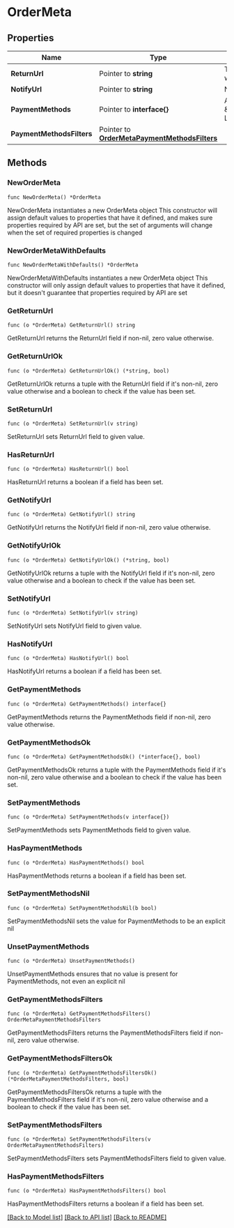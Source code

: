 # OrderMeta

## Properties

Name | Type | Description | Notes
------------ | ------------- | ------------- | -------------
**ReturnUrl** | Pointer to **string** | The URL to which user will be redirected to after the payment on bank OTP page. Maximum length: 250. We suggest to keep context of order_id in your return_url so that you can identify the order when customer lands on your page. Example of return_url format could be https://www.cashfree.com/devstudio/thankyou | [optional] 
**NotifyUrl** | Pointer to **string** | Notification URL for server-server communication. Useful when user&#39;s connection drops while re-directing. NotifyUrl should be an https URL. Maximum length: 250. | [optional] 
**PaymentMethods** | Pointer to **interface{}** | Allowed payment modes for this order. Pass comma-separated values among following options - \&quot;cc\&quot;, \&quot;dc\&quot;, \&quot;ccc\&quot;, \&quot;ppc\&quot;,\&quot;nb\&quot;,\&quot;upi\&quot;,\&quot;paypal\&quot;,\&quot;app\&quot;,\&quot;paylater\&quot;,\&quot;cardlessemi\&quot;,\&quot;dcemi\&quot;,\&quot;ccemi\&quot;,\&quot;banktransfer\&quot;. Leave it blank to show all available payment methods | [optional] 
**PaymentMethodsFilters** | Pointer to [**OrderMetaPaymentMethodsFilters**](OrderMetaPaymentMethodsFilters.md) |  | [optional] 

## Methods

### NewOrderMeta

`func NewOrderMeta() *OrderMeta`

NewOrderMeta instantiates a new OrderMeta object
This constructor will assign default values to properties that have it defined,
and makes sure properties required by API are set, but the set of arguments
will change when the set of required properties is changed

### NewOrderMetaWithDefaults

`func NewOrderMetaWithDefaults() *OrderMeta`

NewOrderMetaWithDefaults instantiates a new OrderMeta object
This constructor will only assign default values to properties that have it defined,
but it doesn't guarantee that properties required by API are set

### GetReturnUrl

`func (o *OrderMeta) GetReturnUrl() string`

GetReturnUrl returns the ReturnUrl field if non-nil, zero value otherwise.

### GetReturnUrlOk

`func (o *OrderMeta) GetReturnUrlOk() (*string, bool)`

GetReturnUrlOk returns a tuple with the ReturnUrl field if it's non-nil, zero value otherwise
and a boolean to check if the value has been set.

### SetReturnUrl

`func (o *OrderMeta) SetReturnUrl(v string)`

SetReturnUrl sets ReturnUrl field to given value.

### HasReturnUrl

`func (o *OrderMeta) HasReturnUrl() bool`

HasReturnUrl returns a boolean if a field has been set.

### GetNotifyUrl

`func (o *OrderMeta) GetNotifyUrl() string`

GetNotifyUrl returns the NotifyUrl field if non-nil, zero value otherwise.

### GetNotifyUrlOk

`func (o *OrderMeta) GetNotifyUrlOk() (*string, bool)`

GetNotifyUrlOk returns a tuple with the NotifyUrl field if it's non-nil, zero value otherwise
and a boolean to check if the value has been set.

### SetNotifyUrl

`func (o *OrderMeta) SetNotifyUrl(v string)`

SetNotifyUrl sets NotifyUrl field to given value.

### HasNotifyUrl

`func (o *OrderMeta) HasNotifyUrl() bool`

HasNotifyUrl returns a boolean if a field has been set.

### GetPaymentMethods

`func (o *OrderMeta) GetPaymentMethods() interface{}`

GetPaymentMethods returns the PaymentMethods field if non-nil, zero value otherwise.

### GetPaymentMethodsOk

`func (o *OrderMeta) GetPaymentMethodsOk() (*interface{}, bool)`

GetPaymentMethodsOk returns a tuple with the PaymentMethods field if it's non-nil, zero value otherwise
and a boolean to check if the value has been set.

### SetPaymentMethods

`func (o *OrderMeta) SetPaymentMethods(v interface{})`

SetPaymentMethods sets PaymentMethods field to given value.

### HasPaymentMethods

`func (o *OrderMeta) HasPaymentMethods() bool`

HasPaymentMethods returns a boolean if a field has been set.

### SetPaymentMethodsNil

`func (o *OrderMeta) SetPaymentMethodsNil(b bool)`

 SetPaymentMethodsNil sets the value for PaymentMethods to be an explicit nil

### UnsetPaymentMethods
`func (o *OrderMeta) UnsetPaymentMethods()`

UnsetPaymentMethods ensures that no value is present for PaymentMethods, not even an explicit nil
### GetPaymentMethodsFilters

`func (o *OrderMeta) GetPaymentMethodsFilters() OrderMetaPaymentMethodsFilters`

GetPaymentMethodsFilters returns the PaymentMethodsFilters field if non-nil, zero value otherwise.

### GetPaymentMethodsFiltersOk

`func (o *OrderMeta) GetPaymentMethodsFiltersOk() (*OrderMetaPaymentMethodsFilters, bool)`

GetPaymentMethodsFiltersOk returns a tuple with the PaymentMethodsFilters field if it's non-nil, zero value otherwise
and a boolean to check if the value has been set.

### SetPaymentMethodsFilters

`func (o *OrderMeta) SetPaymentMethodsFilters(v OrderMetaPaymentMethodsFilters)`

SetPaymentMethodsFilters sets PaymentMethodsFilters field to given value.

### HasPaymentMethodsFilters

`func (o *OrderMeta) HasPaymentMethodsFilters() bool`

HasPaymentMethodsFilters returns a boolean if a field has been set.


[[Back to Model list]](../README.md#documentation-for-models) [[Back to API list]](../README.md#documentation-for-api-endpoints) [[Back to README]](../README.md)


